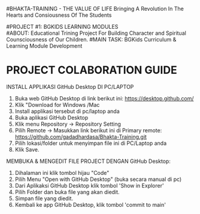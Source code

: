 #BHAKTA-TRAINING - THE VALUE OF LIFE
Bringing A Revolution In The Hearts and Consiousness Of The Students


#PROJECT #1: BGKIDS LEARNING MODULES  
#ABOUT: Educational Trining Project For Building Character and Spiritual Counsciousness of Our Children.
#MAIN TASK: BGKids Curriculum & Learning Module Development

PROJECT COLABORATION GUIDE
==========================
INSTALL APPLIKASI GitHub Desktop DI PC/LAPTOP

1. Buka web GitHub Desktop di link berikut ini: https://desktop.github.com/
2. Klik "Download for Windows /Mac
3. Install applikasi tersebut di pc/laptop anda 
4. Buka aplikasi GitHub Desktop
5. Klik menu Repository -> Repository Setting
6. Pilih Remote -> Masukkan link berikut ini di Primary remote: https://github.com/gadadhardasa/Bhakta-Training.git
7. Pilih lokasi/folder untuk menyimpan file ini di PC/Laptop anda
8. Klik Save.


MEMBUKA & MENGEDIT FILE PROJECT DENGAN GitHub Desktop:
1. Dihalaman ini klik tombol hijau "Code" 
2. Pilih Menu "Open with GitHub Desktop" (buka secara manual di pc)
3. Dari Aplikaksi GitHub Desktop klik tombol 'Show in Explorer'
4. Pilih Folder dan buka file yang akan diedit. 
5. Simpan file yang diedit.
6. Kembali ke app GitHub Desktop, klik tombol 'commit to main'

